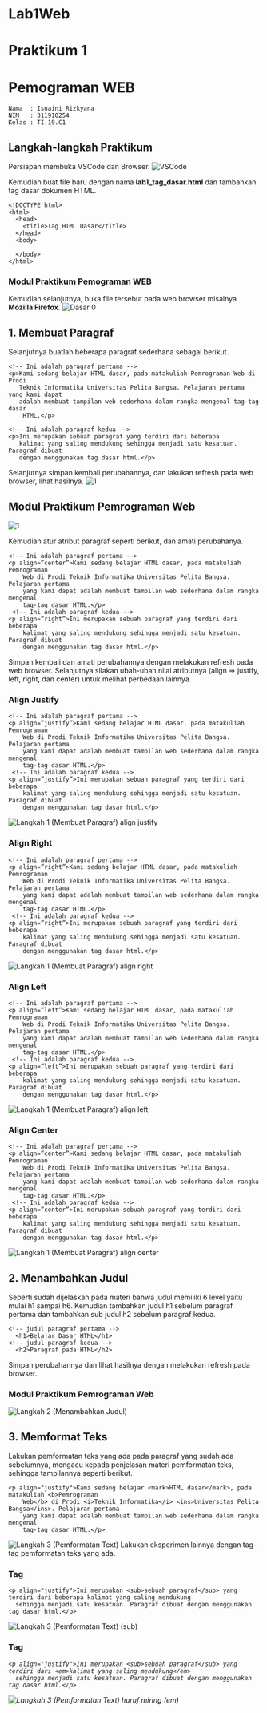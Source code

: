 # Lab1Web

# Praktikum 1

# Pemograman WEB

~~~
Nama  : Isnaini Rizkyana
NIM   : 311910254
Kelas : TI.19.C1
~~~
## Langkah-langkah Praktikum
Persiapan membuka VSCode dan Browser.
![VSCode](https://user-images.githubusercontent.com/81541764/113438810-831df480-9413-11eb-8b22-9707c889a216.JPG)

Kemudian buat file baru dengan nama **lab1_tag_dasar.html** dan tambahkan tag dasar dokumen HTML.

~~~
<!DOCTYPE html>
<html>
  <head>
    <title>Tag HTML Dasar</title>
  </head>
  <body>
  
  </body>
</html>
~~~
### Modul Praktikum Pemograman WEB

Kemudian selanjutnya, buka file tersebut pada web browser misalnya **Mozilla Firefox**.
![Dasar 0](https://user-images.githubusercontent.com/81541764/113439399-b1500400-9414-11eb-976b-8b942d61fdb2.JPG)

## 1. Membuat Paragraf
Selanjutnya buatlah beberapa paragraf sederhana sebagai berikut.
~~~
<!-- Ini adalah paragraf pertama -->
<p>Kami sedang belajar HTML dasar, pada matakuliah Pemrograman Web di Prodi 
   Teknik Informatika Universitas Pelita Bangsa. Pelajaran pertama yang kami dapat 
   adalah membuat tampilan web sederhana dalam rangka mengenal tag-tag dasar 
    HTML.</p>
    
<!-- Ini adalah paragraf kedua -->
<p>Ini merupakan sebuah paragraf yang terdiri dari beberapa 
   kalimat yang saling mendukung sehingga menjadi satu kesatuan. Paragraf dibuat 
   dengan menggunakan tag dasar html.</p>
~~~
Selanjutnya simpan kembali perubahannya, dan lakukan refresh pada web browser, lihat hasilnya.
![1](https://user-images.githubusercontent.com/81541764/113440583-e9f0dd00-9416-11eb-9e63-be32d1c80f68.JPG)

## Modul Praktikum Pemrograman Web
![1](https://user-images.githubusercontent.com/81541764/113441068-ced29d00-9417-11eb-93d7-1e1dfa8bd7ee.JPG)

Kemudian atur atribut paragraf seperti berikut, dan amati perubahanya.
~~~
<!-- Ini adalah paragraf pertama -->
<p align=”center”>Kami sedang belajar HTML dasar, pada matakuliah Pemrograman 
    Web di Prodi Teknik Informatika Universitas Pelita Bangsa. Pelajaran pertama 
    yang kami dapat adalah membuat tampilan web sederhana dalam rangka mengenal 
    tag-tag dasar HTML.</p>
 <!-- Ini adalah paragraf kedua -->
<p align=”right”>Ini merupakan sebuah paragraf yang terdiri dari beberapa 
    kalimat yang saling mendukung sehingga menjadi satu kesatuan. Paragraf dibuat 
    dengan menggunakan tag dasar html.</p>
~~~
Simpan kembali dan amati perubahannya dengan melakukan refresh pada web browser. Selanjutnya silakan ubah-ubah nilai atributnya (align => justify, left, right, dan center) untuk melihat perbedaan lainnya.

### Align Justify
~~~
<!-- Ini adalah paragraf pertama -->
<p align=”justify”>Kami sedang belajar HTML dasar, pada matakuliah Pemrograman 
    Web di Prodi Teknik Informatika Universitas Pelita Bangsa. Pelajaran pertama 
    yang kami dapat adalah membuat tampilan web sederhana dalam rangka mengenal 
    tag-tag dasar HTML.</p>
 <!-- Ini adalah paragraf kedua -->
<p align=”justify”>Ini merupakan sebuah paragraf yang terdiri dari beberapa 
    kalimat yang saling mendukung sehingga menjadi satu kesatuan. Paragraf dibuat 
    dengan menggunakan tag dasar html.</p>
~~~
![Langkah 1 (Membuat Paragraf) align justify](https://user-images.githubusercontent.com/81541764/113441503-9ed7c980-9418-11eb-9e4b-a9b76c644c8a.JPG)

### Align Right
~~~
<!-- Ini adalah paragraf pertama -->
<p align=”right”>Kami sedang belajar HTML dasar, pada matakuliah Pemrograman 
    Web di Prodi Teknik Informatika Universitas Pelita Bangsa. Pelajaran pertama 
    yang kami dapat adalah membuat tampilan web sederhana dalam rangka mengenal 
    tag-tag dasar HTML.</p>
 <!-- Ini adalah paragraf kedua -->
<p align=”right”>Ini merupakan sebuah paragraf yang terdiri dari beberapa 
    kalimat yang saling mendukung sehingga menjadi satu kesatuan. Paragraf dibuat 
    dengan menggunakan tag dasar html.</p>
~~~
![Langkah 1 (Membuat Paragraf) align right](https://user-images.githubusercontent.com/81541764/113441847-30473b80-9419-11eb-968f-e3ff38bc12c7.JPG)

### Align Left
~~~
<!-- Ini adalah paragraf pertama -->
<p align=”left”>Kami sedang belajar HTML dasar, pada matakuliah Pemrograman 
    Web di Prodi Teknik Informatika Universitas Pelita Bangsa. Pelajaran pertama 
    yang kami dapat adalah membuat tampilan web sederhana dalam rangka mengenal 
    tag-tag dasar HTML.</p>
 <!-- Ini adalah paragraf kedua -->
<p align=”left”>Ini merupakan sebuah paragraf yang terdiri dari beberapa 
    kalimat yang saling mendukung sehingga menjadi satu kesatuan. Paragraf dibuat 
    dengan menggunakan tag dasar html.</p>
~~~
![Langkah 1 (Membuat Paragraf) align left](https://user-images.githubusercontent.com/81541764/113442024-7a302180-9419-11eb-9b20-8808d4bbbebf.JPG)

### Align Center
~~~
<!-- Ini adalah paragraf pertama -->
<p align=”center”>Kami sedang belajar HTML dasar, pada matakuliah Pemrograman 
    Web di Prodi Teknik Informatika Universitas Pelita Bangsa. Pelajaran pertama 
    yang kami dapat adalah membuat tampilan web sederhana dalam rangka mengenal 
    tag-tag dasar HTML.</p>
 <!-- Ini adalah paragraf kedua -->
<p align=”center”>Ini merupakan sebuah paragraf yang terdiri dari beberapa 
    kalimat yang saling mendukung sehingga menjadi satu kesatuan. Paragraf dibuat 
    dengan menggunakan tag dasar html.</p>
~~~
![Langkah 1 (Membuat Paragraf) align center](https://user-images.githubusercontent.com/81541764/113442144-b8c5dc00-9419-11eb-8dcb-e6256345cdc3.JPG)

## 2. Menambahkan Judul
Seperti sudah dijelaskan pada materi bahwa judul memiliki 6 level yaitu mulai h1 sampai h6. Kemudian tambahkan judul h1 sebelum paragraf pertama dan tambahkan sub judul h2 sebelum paragraf kedua.
~~~
<!-- judul paragraf pertama -->
  <h1>Belajar Dasar HTML</h1>
<!-- judul paragraf kedua -->
  <h2>Paragraf pada HTML</h2>
~~~
Simpan perubahannya dan lihat hasilnya dengan melakukan refresh pada browser.

### Modul Praktikum Pemrograman Web
![Langkah 2 (Menambahkan Judul)](https://user-images.githubusercontent.com/81541764/113442930-2cb4b400-941b-11eb-81a1-f5085b6a0c1f.JPG)

## 3. Memformat Teks
Lakukan pemformatan teks yang ada pada paragraf yang sudah ada sebelumnya, mengacu kepada penjelasan materi pemformatan teks, sehingga tampilannya seperti berikut.
~~~
<p align="justify">Kami sedang belajar <mark>HTML dasar</mark>, pada matakuliah <b>Pemrograman
    Web</b> di Prodi <i>Teknik Informatika</i> <ins>Universitas Pelita Bangsa</ins>. Pelajaran pertama
    yang kami dapat adalah membuat tampilan web sederhana dalam rangka mengenal
    tag-tag dasar HTML.</p>
~~~
![Langkah 3 (Pemformatan Text)](https://user-images.githubusercontent.com/81541764/113443437-2ecb4280-941c-11eb-91be-a8c2aee35e67.JPG)
Lakukan eksperimen lainnya dengan tag-tag pemformatan teks yang ada.
### Tag<sub>
  ~~~
  <p align="justify">Ini merupakan <sub>sebuah paragraf</sub> yang terdiri dari beberapa kalimat yang saling mendukung
    sehingga menjadi satu kesatuan. Paragraf dibuat dengan menggunakan tag dasar html.</p>
  ~~~
  ![Langkah 3 (Pemformatan Text) (sub)](https://user-images.githubusercontent.com/81541764/113443601-7e117300-941c-11eb-9a6f-835d2960f4cf.JPG)
### Tag <em>
  ~~~
  <p align="justify">Ini merupakan <sub>sebuah paragraf</sub> yang terdiri dari <em>kalimat yang saling mendukung</em>
    sehingga menjadi satu kesatuan. Paragraf dibuat dengan menggunakan tag dasar html.</p>
  ~~~
  ![Langkah 3 (Pemformatan Text) huruf miring (em)](https://user-images.githubusercontent.com/81541764/113443927-11e33f00-941d-11eb-88db-7f21ae857c9a.JPG)
